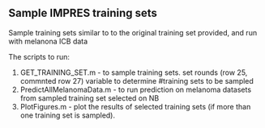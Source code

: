 ## Sample IMPRES training sets 

Sample training sets similar to to the original training set provided, and run with melanona ICB data

The scripts to run:
1. GET_TRAINING_SET.m - to sample training sets. set rounds (row 25, commnted row 27)
  variable to determine #training sets to be sampled
2. PredictAllMelanomaData.m - to run prediction on melanoma datasets from sampled training set 
  selected on NB 
3. PlotFigures.m - plot the results of selected training sets (if more than one training set 
  is sampled).
  
  
